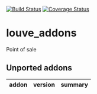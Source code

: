 [![Build Status](https://travis-ci.org/shewolfERP/louve_addons.svg?branch=9.0)](https://travis-ci.org/shewolfERP/louve_addons)
[![Coverage Status](https://coveralls.io/repos/shewolfERP/louve_addons/badge.png?branch=9.0)](https://coveralls.io/r/shewolfERP/louve_addons?branch=9.0)


louve_addons
============

Point of sale

[//]: # (addons)
Unported addons
---------------
addon | version | summary
--- | --- | ---

[//]: # (end addons)
